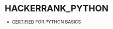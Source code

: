 # HACKERRANK_PYTHON
- <a href="https://www.hackerrank.com/certificates/399268938855">CERTIFIED</a> FOR PYTHON BASICS

